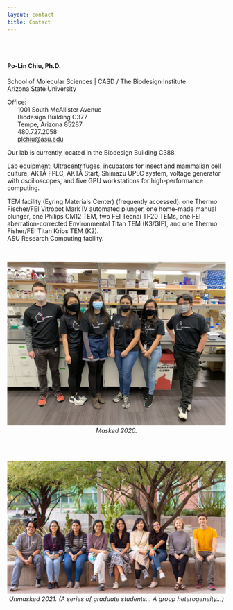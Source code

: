 ```yaml
---
layout: contact
title: Contact
---
```


<br><br>


#### Po-Lin Chiu, Ph.D.
School of Molecular Sciences | CASD / The Biodesign Institute<br>
Arizona State University<br>

Office: <br>
&nbsp;&nbsp;&nbsp;&nbsp;&nbsp; 1001 South McAllister Avenue<br>
&nbsp;&nbsp;&nbsp;&nbsp;&nbsp; Biodesign Building C377<br>
&nbsp;&nbsp;&nbsp;&nbsp;&nbsp; Tempe, Arizona 85287<br>
&nbsp;&nbsp;&nbsp;&nbsp;&nbsp; 480.727.2058<br>
&nbsp;&nbsp;&nbsp;&nbsp;&nbsp; plchiu@asu.edu

Our lab is currently located in the Biodesign Building C388. <br>

Lab equipment: Ultracentrifuges, incubators for insect and mammalian cell culture, AKTÅ FPLC, AKTÅ Start, Shimazu UPLC system, voltage generator with oscilloscopes, and five GPU workstations for high-performance computing. <br>

TEM facility (Eyring Materials Center) (frequently accessed): one Thermo Fischer/FEI Vitrobot Mark IV automated plunger, one home-made manual plunger, one Philips CM12 TEM, two FEI Tecnai TF20 TEMs, one FEI aberration-corrected Environmental Titan TEM (K3/GIF), and one Thermo Fisher/FEI Titan Krios TEM (K2). <br>
ASU Research Computing facility. <br>

<!--Funding supports: DOE, Army, and Morphic Therapeutics. -->

<br>
<p align="center">
  <!--<img src="images/Group_photos/IMG_4020.jpg" width="1000px">-->
  <img src="images/Group_photos/IMG_4020.jpg" width="800px">
  <em>Masked 2020.</em>
</p>
<br>
<br>
<p align="center">
  <!--<img src="images/Group_photos/IMG_4020.jpg" width="1000px">-->
  <img src="images/IMG-8979s.jpg" width="800px">
  <em>Unmasked 2021. (A series of graduate students... A group heterogeneity...)</em>
</p>
<br>